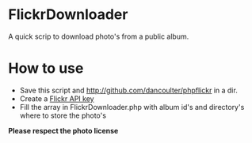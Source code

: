 # FlickrDownloader

A quick scrip to download photo's from a public album. 

# How to use

* Save this script and http://github.com/dancoulter/phpflickr in a dir. 
* Create a [Flickr API key](https://www.flickr.com/services/api/keys)
* Fill the array in FlickrDownloader.php with album id's and directory's where to store the photo's

**Please respect the photo license**
